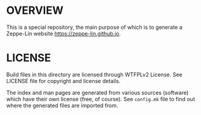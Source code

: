 OVERVIEW
========

This is a special repository, the main purpose of which is to generate
a Zeppe-Lin website <https://zeppe-lin.github.io>.


LICENSE
=======

Build files in this directory are licensed through WTFPLv2 License.
See LICENSE file for copyright and license details.

The index and man pages are generated from various sources (software)
which have their own license (free, of course).  See `config.mk` file
to find out where the generated files are imported from.
